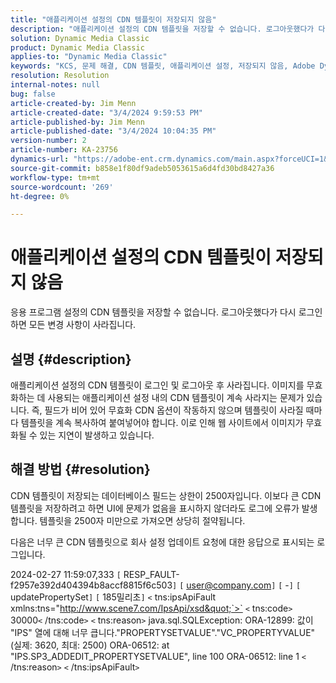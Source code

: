 ```yaml
---
title: "애플리케이션 설정의 CDN 템플릿이 저장되지 않음"
description: "애플리케이션 설정의 CDN 템플릿을 저장할 수 없습니다. 로그아웃했다가 다시 로그인하면 모든 변경 사항이 사라집니다."
solution: Dynamic Media Classic
product: Dynamic Media Classic
applies-to: "Dynamic Media Classic"
keywords: "KCS, 문제 해결, CDN 템플릿, 애플리케이션 설정, 저장되지 않음, Adobe Dynamic Media Classic"
resolution: Resolution
internal-notes: null
bug: false
article-created-by: Jim Menn
article-created-date: "3/4/2024 9:59:53 PM"
article-published-by: Jim Menn
article-published-date: "3/4/2024 10:04:35 PM"
version-number: 2
article-number: KA-23756
dynamics-url: "https://adobe-ent.crm.dynamics.com/main.aspx?forceUCI=1&pagetype=entityrecord&etn=knowledgearticle&id=5085bf82-72da-ee11-904d-6045bd006268"
source-git-commit: b858e1f80df9adeb5053615a6d4fd30bd8427a36
workflow-type: tm+mt
source-wordcount: '269'
ht-degree: 0%

---
```


# 애플리케이션 설정의 CDN 템플릿이 저장되지 않음


응용 프로그램 설정의 CDN 템플릿을 저장할 수 없습니다. 로그아웃했다가 다시 로그인하면 모든 변경 사항이 사라집니다.

## 설명 {#description}


애플리케이션 설정의 CDN 템플릿이 로그인 및 로그아웃 후 사라집니다. 이미지를 무효화하는 데 사용되는 애플리케이션 설정 내의 CDN 템플릿이 계속 사라지는 문제가 있습니다. 즉, 필드가 비어 있어 무효화 CDN 옵션이 작동하지 않으며 템플릿이 사라질 때마다 템플릿을 계속 복사하여 붙여넣어야 합니다. 이로 인해 웹 사이트에서 이미지가 무효화될 수 있는 지연이 발생하고 있습니다.


## 해결 방법 {#resolution}


CDN 템플릿이 저장되는 데이터베이스 필드는 상한이 2500자입니다. 이보다 큰 CDN 템플릿을 저장하려고 하면 UI에 문제가 없음을 표시하지 않더라도 로그에 오류가 발생합니다. 템플릿을 2500자 미만으로 가져오면 상당히 절약됩니다.



다음은 너무 큰 CDN 템플릿으로 회사 설정 업데이트 요청에 대한 응답으로 표시되는 로그입니다.

2024-02-27 11:59:07,333 `[` RESP_FAULT-f2957e392d404394b8accf8815f6c503`]`
`[` user@company.com`]`  `[` -`]`  `[` updatePropertySet`]`  `[` 185밀리초`]`
`<` tns:ipsApiFault xmlns:tns=&quot;http://www.scene7.com/IpsApi/xsd&quot;`>` `<` tns:code`>` 30000`<` /tns:code`>` `<` tns:reason`>` java.sql.SQLException: ORA-12899: 값이 &quot;IPS&quot; 열에 대해 너무 큽니다.&quot;PROPERTYSETVALUE&quot;.&quot;VC_PROPERTYVALUE&quot;(실제: 3620, 최대: 2500) ORA-06512: at &quot;IPS.SP3_ADDEDIT_PROPERTYSETVALUE&quot;, line 100 ORA-06512: line 1
`<` /tns:reason`>` `<` /tns:ipsApiFault`>`
